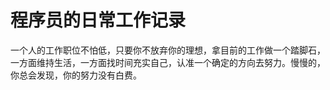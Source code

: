 # 程序员的日常工作记录

一个人的工作职位不怕低，只要你不放弃你的理想，拿目前的工作做一个踏脚石，一方面维持生活，一方面找时间充实自己，认准一个确定的方向去努力。慢慢的，你总会发现，你的努力没有白费。